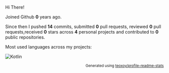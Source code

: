 Hi There!

Joined Github **0** years ago.

Since then I pushed **14** commits, submitted **0** pull requests, reviewed **0** pull requests,received **0** stars across **4** personal projects and contributed to **0** public repositories.

Most used languages across my projects:

![Kotlin](https://img.shields.io/static/v1?style=flat-square&label=%E2%A0%80&color=555&labelColor=%23A97BFF&message=Kotlin%EF%B8%B1100%25)

<p align="right"><sub>Generated using <a href="https://github.com/marketplace/actions/profile-readme-stats">teoxoy/profile-readme-stats</a></sub></p>